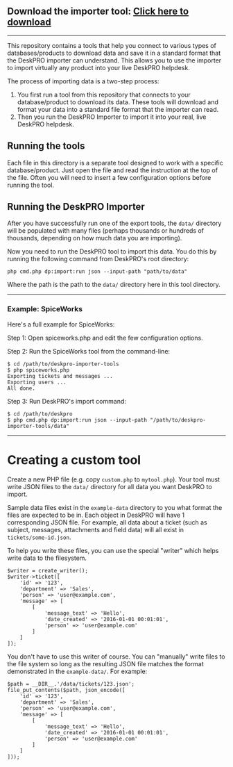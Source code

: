 ## Download the importer tool: [Click here to download](https://github.com/DeskPRO/deskpro-importer-tools/archive/master.zip)

---

This repository contains a tools that help you connect to various types of databases/products to download
data and save it in a standard format that the DeskPRO importer can understand. This allows you to use the importer to import virtually any product into your live DeskPRO helpdesk.

The process of importing data is a two-step process:

  1. You first run a tool from this repository that connects to your database/product to download its data. These tools will download and format your data into a standard file format that the importer can read.
  2. Then you run the DeskPRO Importer to import it into your real, live DeskPRO helpdesk.


## Running the tools

Each file in this directory is a separate tool designed to work with a specific database/product. Just
open the file and read the instruction at the top of the file. Often you will need to insert a few
configuration options before running the tool.

## Running the DeskPRO Importer

After you have successfully run one of the export tools, the `data/` directory will be populated with many
files (perhaps thousands or hundreds of thousands, depending on how much data you are importing).

Now you need to run the DeskPRO tool to import this data. You do this by running the following command from DeskPRO's
root directory:

    php cmd.php dp:import:run json --input-path "path/to/data"

Where the path is the path to the `data/` directory here in this tool directory.

---

### Example: SpiceWorks

Here's a full example for SpiceWorks:

Step 1: Open spiceworks.php and edit the few configuration options.

Step 2: Run the SpiceWorks tool from the command-line:

    $ cd /path/to/deskpro-importer-tools
    $ php spiceworks.php
    Exporting tickets and messages ...
    Exporting users ...
    All done.

Step 3: Run DeskPRO's import command:

    $ cd /path/to/deskpro
    $ php cmd.php dp:import:run json --input-path "/path/to/deskpro-importer-tools/data"


---

# Creating a custom tool

Create a new PHP file (e.g. copy `custom.php` to `mytool.php`). Your tool must write JSON files to the `data/` directory for all data you want DeskPRO to import.

Sample data files exist in the `example-data` directory to you what format the files are expected to be in. Each object in DeskPRO will have 1 corresponding JSON file. For example, all data about a ticket (such as subject, messages, attachments and field data) will all exist in `tickets/some-id.json`.

To help you write these files, you can use the special "writer" which helps write data to the filesystem.

    $writer = create_writer();
    $writer->ticket([
        'id' => '123',
        'department' => 'Sales',
        'person' => 'user@example.com',
        'message' => [
            [
                'message_text' => 'Hello',
                'date_created' => '2016-01-01 00:01:01',
                'person' => 'user@example.com'
            ]
        ]
    ]);

You don't have to use this writer of course. You can "manually" write files to the file system so long as the resulting JSON file matches the format demonstrated in the `example-data/`. For example:

    $path = __DIR__.'/data/tickets/123.json';
    file_put_contents($path, json_encode([
        'id' => '123',
        'department' => 'Sales',
        'person' => 'user@example.com',
        'message' => [
            [
                'message_text' => 'Hello',
                'date_created' => '2016-01-01 00:01:01',
                'person' => 'user@example.com'
            ]
        ]
    ]));
